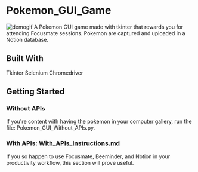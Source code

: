 # Pokemon_GUI_Game
![demogif](https://github.com/jlpython65/Pokemon_GUI_Game1/blob/main/ReadMe/demo.gif)
A Pokemon GUI game made with tkinter that rewards you for attending Focusmate sessions. Pokemon are captured and uploaded in a Notion database.

## Built With
Tkinter
Selenium
	Chromedriver

## Getting Started
### Without APIs
If you're content with having the pokemon in your computer gallery, run the file: Pokemon_GUI_Without_APIs.py.
### With APIs: [With_APIs_Instructions.md](https://github.com/jlpython65/Pokemon_GUI_Game1/blob/main/With_API_Instructions)
If you so happen to use Focusmate, Beeminder, and Notion in your productivity workflow, this section will prove useful. 
